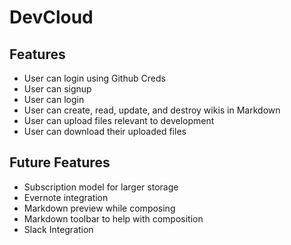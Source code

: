 # DevCloud

## Features
* User can login using Github Creds
* User can signup
* User can login
* User can create, read, update, and destroy wikis in Markdown
* User can upload files relevant to development
* User can download their uploaded files 

## Future Features
* Subscription model for larger storage
* Evernote integration
* Markdown preview while composing
* Markdown toolbar to help with composition
* Slack Integration
